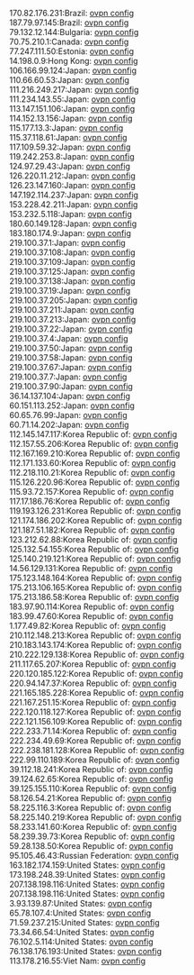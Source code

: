 170.82.176.231:Brazil: [ovpn config](vpn/170_82_176_231.ovpn)  
187.79.97.145:Brazil: [ovpn config](vpn/187_79_97_145.ovpn)  
79.132.12.144:Bulgaria: [ovpn config](vpn/79_132_12_144.ovpn)  
70.75.210.1:Canada: [ovpn config](vpn/70_75_210_1.ovpn)  
77.247.111.50:Estonia: [ovpn config](vpn/77_247_111_50.ovpn)  
14.198.0.9:Hong Kong: [ovpn config](vpn/14_198_0_9.ovpn)  
106.166.99.124:Japan: [ovpn config](vpn/106_166_99_124.ovpn)  
110.66.60.53:Japan: [ovpn config](vpn/110_66_60_53.ovpn)  
111.216.249.217:Japan: [ovpn config](vpn/111_216_249_217.ovpn)  
111.234.143.55:Japan: [ovpn config](vpn/111_234_143_55.ovpn)  
113.147.151.106:Japan: [ovpn config](vpn/113_147_151_106.ovpn)  
114.152.13.156:Japan: [ovpn config](vpn/114_152_13_156.ovpn)  
115.177.13.3:Japan: [ovpn config](vpn/115_177_13_3.ovpn)  
115.37.118.61:Japan: [ovpn config](vpn/115_37_118_61.ovpn)  
117.109.59.32:Japan: [ovpn config](vpn/117_109_59_32.ovpn)  
119.242.253.8:Japan: [ovpn config](vpn/119_242_253_8.ovpn)  
124.97.29.43:Japan: [ovpn config](vpn/124_97_29_43.ovpn)  
126.220.11.212:Japan: [ovpn config](vpn/126_220_11_212.ovpn)  
126.23.147.160:Japan: [ovpn config](vpn/126_23_147_160.ovpn)  
147.192.114.237:Japan: [ovpn config](vpn/147_192_114_237.ovpn)  
153.228.42.211:Japan: [ovpn config](vpn/153_228_42_211.ovpn)  
153.232.5.118:Japan: [ovpn config](vpn/153_232_5_118.ovpn)  
180.60.149.128:Japan: [ovpn config](vpn/180_60_149_128.ovpn)  
183.180.174.9:Japan: [ovpn config](vpn/183_180_174_9.ovpn)  
219.100.37.1:Japan: [ovpn config](vpn/219_100_37_1.ovpn)  
219.100.37.108:Japan: [ovpn config](vpn/219_100_37_108.ovpn)  
219.100.37.109:Japan: [ovpn config](vpn/219_100_37_109.ovpn)  
219.100.37.125:Japan: [ovpn config](vpn/219_100_37_125.ovpn)  
219.100.37.138:Japan: [ovpn config](vpn/219_100_37_138.ovpn)  
219.100.37.19:Japan: [ovpn config](vpn/219_100_37_19.ovpn)  
219.100.37.205:Japan: [ovpn config](vpn/219_100_37_205.ovpn)  
219.100.37.211:Japan: [ovpn config](vpn/219_100_37_211.ovpn)  
219.100.37.213:Japan: [ovpn config](vpn/219_100_37_213.ovpn)  
219.100.37.22:Japan: [ovpn config](vpn/219_100_37_22.ovpn)  
219.100.37.4:Japan: [ovpn config](vpn/219_100_37_4.ovpn)  
219.100.37.50:Japan: [ovpn config](vpn/219_100_37_50.ovpn)  
219.100.37.58:Japan: [ovpn config](vpn/219_100_37_58.ovpn)  
219.100.37.67:Japan: [ovpn config](vpn/219_100_37_67.ovpn)  
219.100.37.7:Japan: [ovpn config](vpn/219_100_37_7.ovpn)  
219.100.37.90:Japan: [ovpn config](vpn/219_100_37_90.ovpn)  
36.14.137.104:Japan: [ovpn config](vpn/36_14_137_104.ovpn)  
60.151.113.252:Japan: [ovpn config](vpn/60_151_113_252.ovpn)  
60.65.76.99:Japan: [ovpn config](vpn/60_65_76_99.ovpn)  
60.71.14.202:Japan: [ovpn config](vpn/60_71_14_202.ovpn)  
112.145.147.117:Korea Republic of: [ovpn config](vpn/112_145_147_117.ovpn)  
112.157.55.206:Korea Republic of: [ovpn config](vpn/112_157_55_206.ovpn)  
112.167.169.210:Korea Republic of: [ovpn config](vpn/112_167_169_210.ovpn)  
112.171.133.60:Korea Republic of: [ovpn config](vpn/112_171_133_60.ovpn)  
112.218.110.21:Korea Republic of: [ovpn config](vpn/112_218_110_21.ovpn)  
115.126.220.96:Korea Republic of: [ovpn config](vpn/115_126_220_96.ovpn)  
115.93.72.157:Korea Republic of: [ovpn config](vpn/115_93_72_157.ovpn)  
117.17.186.76:Korea Republic of: [ovpn config](vpn/117_17_186_76.ovpn)  
119.193.126.231:Korea Republic of: [ovpn config](vpn/119_193_126_231.ovpn)  
121.174.186.202:Korea Republic of: [ovpn config](vpn/121_174_186_202.ovpn)  
121.187.51.182:Korea Republic of: [ovpn config](vpn/121_187_51_182.ovpn)  
123.212.62.88:Korea Republic of: [ovpn config](vpn/123_212_62_88.ovpn)  
125.132.54.155:Korea Republic of: [ovpn config](vpn/125_132_54_155.ovpn)  
125.140.219.121:Korea Republic of: [ovpn config](vpn/125_140_219_121.ovpn)  
14.56.129.131:Korea Republic of: [ovpn config](vpn/14_56_129_131.ovpn)  
175.123.148.164:Korea Republic of: [ovpn config](vpn/175_123_148_164.ovpn)  
175.213.106.165:Korea Republic of: [ovpn config](vpn/175_213_106_165.ovpn)  
175.213.186.58:Korea Republic of: [ovpn config](vpn/175_213_186_58.ovpn)  
183.97.90.114:Korea Republic of: [ovpn config](vpn/183_97_90_114.ovpn)  
183.99.47.60:Korea Republic of: [ovpn config](vpn/183_99_47_60.ovpn)  
1.177.49.82:Korea Republic of: [ovpn config](vpn/1_177_49_82.ovpn)  
210.112.148.213:Korea Republic of: [ovpn config](vpn/210_112_148_213.ovpn)  
210.183.143.174:Korea Republic of: [ovpn config](vpn/210_183_143_174.ovpn)  
210.222.129.138:Korea Republic of: [ovpn config](vpn/210_222_129_138.ovpn)  
211.117.65.207:Korea Republic of: [ovpn config](vpn/211_117_65_207.ovpn)  
220.120.185.122:Korea Republic of: [ovpn config](vpn/220_120_185_122.ovpn)  
220.94.147.37:Korea Republic of: [ovpn config](vpn/220_94_147_37.ovpn)  
221.165.185.228:Korea Republic of: [ovpn config](vpn/221_165_185_228.ovpn)  
221.167.251.15:Korea Republic of: [ovpn config](vpn/221_167_251_15.ovpn)  
222.120.118.127:Korea Republic of: [ovpn config](vpn/222_120_118_127.ovpn)  
222.121.156.109:Korea Republic of: [ovpn config](vpn/222_121_156_109.ovpn)  
222.233.71.14:Korea Republic of: [ovpn config](vpn/222_233_71_14.ovpn)  
222.234.49.69:Korea Republic of: [ovpn config](vpn/222_234_49_69.ovpn)  
222.238.181.128:Korea Republic of: [ovpn config](vpn/222_238_181_128.ovpn)  
222.99.110.189:Korea Republic of: [ovpn config](vpn/222_99_110_189.ovpn)  
39.112.18.241:Korea Republic of: [ovpn config](vpn/39_112_18_241.ovpn)  
39.124.62.65:Korea Republic of: [ovpn config](vpn/39_124_62_65.ovpn)  
39.125.155.110:Korea Republic of: [ovpn config](vpn/39_125_155_110.ovpn)  
58.126.54.21:Korea Republic of: [ovpn config](vpn/58_126_54_21.ovpn)  
58.225.116.3:Korea Republic of: [ovpn config](vpn/58_225_116_3.ovpn)  
58.225.140.219:Korea Republic of: [ovpn config](vpn/58_225_140_219.ovpn)  
58.233.141.60:Korea Republic of: [ovpn config](vpn/58_233_141_60.ovpn)  
58.239.39.73:Korea Republic of: [ovpn config](vpn/58_239_39_73.ovpn)  
59.28.138.50:Korea Republic of: [ovpn config](vpn/59_28_138_50.ovpn)  
95.105.46.43:Russian Federation: [ovpn config](vpn/95_105_46_43.ovpn)  
163.182.174.159:United States: [ovpn config](vpn/163_182_174_159.ovpn)  
173.198.248.39:United States: [ovpn config](vpn/173_198_248_39.ovpn)  
207.138.198.116:United States: [ovpn config](vpn/207_138_198_116.ovpn)  
207.138.198.116:United States: [ovpn config](vpn/207_138_198_116.ovpn)  
3.93.139.87:United States: [ovpn config](vpn/3_93_139_87.ovpn)  
65.78.107.4:United States: [ovpn config](vpn/65_78_107_4.ovpn)  
71.59.237.215:United States: [ovpn config](vpn/71_59_237_215.ovpn)  
73.34.66.54:United States: [ovpn config](vpn/73_34_66_54.ovpn)  
76.102.5.114:United States: [ovpn config](vpn/76_102_5_114.ovpn)  
76.138.176.193:United States: [ovpn config](vpn/76_138_176_193.ovpn)  
113.178.216.55:Viet Nam: [ovpn config](vpn/113_178_216_55.ovpn)  
